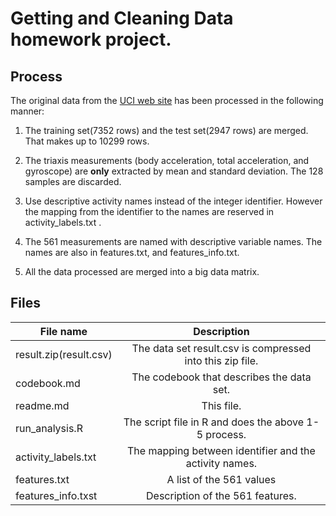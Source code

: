 # Getting and Cleaning Data homework project. 

## Process
The original data from the [UCI web site](http://archive.ics.uci.edu/ml/datasets/Human+Activity+Recognition+Using+Smartphones) has been processed in the following manner: 

1. The training set(7352 rows) and the test set(2947 rows) are merged. That makes up to 10299 rows. 

2. The triaxis measurements (body acceleration, total acceleration, and gyroscope) are __only__ extracted by mean and standard deviation. The 128 samples are discarded. 

3. Use descriptive activity names instead of the integer identifier. However the mapping from the identifier to the names are reserved in activity_labels.txt . 

4. The 561 measurements are named with descriptive variable names. The names are also in features.txt, and features_info.txt. 

5. All the data processed are merged into a big data matrix. 

## Files

|File name              |  Description  |
|-----------------------|:-------------:|
|result.zip(result.csv) |  The data set result.csv is compressed into this zip file.               |
|codebook.md            |  The codebook that describes the data set.            |
|readme.md              | This file.                                            |  
|run_analysis.R         |The script file in R and does the above 1-5 process.   |
|activity_labels.txt    |The mapping between identifier and the activity names. |
|features.txt           |A list of the 561 values                               | 
|features_info.txst     | Description of the 561 features.                      | 






 

